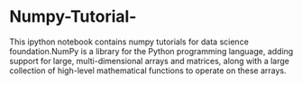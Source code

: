 # Numpy-Tutorial-
This ipython notebook contains numpy tutorials for data science foundation.NumPy is a library for the Python programming language, adding support for large, multi-dimensional arrays and matrices, along with a large collection of high-level mathematical functions to operate on these arrays. 


